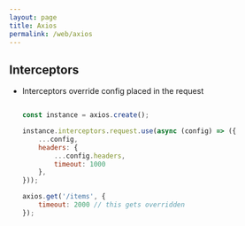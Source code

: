 ```yaml
---
layout: page
title: Axios
permalink: /web/axios
---
```


## Interceptors
- Interceptors override config placed in the request
    ```js
    
    const instance = axios.create();

    instance.interceptors.request.use(async (config) => ({
        ...config,
        headers: {
            ...config.headers,
            timeout: 1000
        },
    }));

    axios.get('/items', {
        timeout: 2000 // this gets overridden
    });
    ```